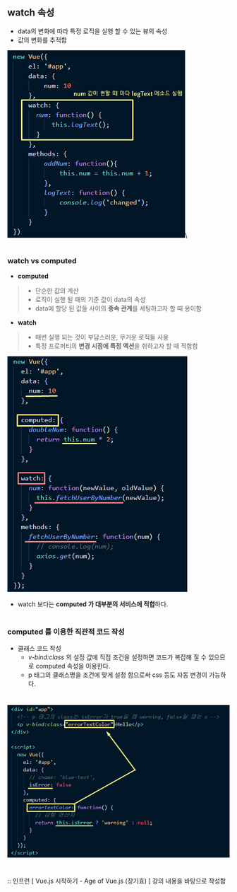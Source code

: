 ## watch 속성
- data의 변화에 따라 특정 로직을 실행 할 수 있는 뷰의 속성
- 값의 변화를 추적함   

<img src="/Vue/img/watch2.png">\

#
### watch vs computed
- **computed**
> - 단순한 값의 계산
> - 로직이 실행 될 때의 기준 값이 data의 속성 
> - data에 할당 된 값들 사이의 **종속 관계**를 세팅하고자 할 때 용이함 

- **watch**
> - 매번 실행 되는 것이 부담스러운, 무거운 로직들 사용 
> - 특정 프로퍼티의 **변경 시점에 특정 액션**을 취하고자 할 때 적합함

 
   <img src="/Vue/img/watchvscomputed.png">
   

- watch 보다는 **computed 가 대부분의 서비스에 적합**하다. 
#
### computed 를 이용한 직관적 코드 작성  
- 클래스 코드 작성   
  - *v-bind:class*  의 설정 값에 직접 조건을 설정하면 코드가 복잡해 질 수 있으므로 computed 속성을 이용한다. 
  - p 태그의 클래스명을 조건에 맞게 설정 함으로써 css 등도 자동 변경이 가능하다.         
# 
 
   <img src="/Vue/img/computed-usage.png">   

#
:: 인프런 [ Vue.js 시작하기 - Age of Vue.js (장기효) ] 강의 내용을 바탕으로 작성함
